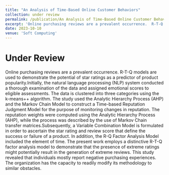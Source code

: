 ```yaml
---
title: "An Analysis of Time-Based Online Customer Behaviors"
collection: under review
permalink: /publication/An Analysis of Time-Based Online Customer Behaviors
excerpt: 'Online purchasing reviews are a prevalent occurrence.  R-T-Q models are used to demonstrate the potential of star ratings as a predictor of product popularity.Initially, the natural language processing (NLP) system conducted a thorough examination of the data and assigned emotional scores to eligible assessments. The data is clustered into three categories using the k-means++ algorithm. The study used the Analytic Hierarchy Process (AHP) and the Markov Chain Model to construct a Time-based Reputation Judgment Model for the purpose of monitoring changes in reputation. The reputation weights were computed using the Analytic Hierarchy Process (AHP), while the process was described by the use of Markov Chain transfer matrices.Subsequently, a Variable Combination Model is formulated in order to ascertain the star rating and review score that define the success or failure of a product. In addition, the R-Q Factor Analysis Model included the element of time. The present work employs a distinctive R-T-Q factor analysis model to demonstrate that the presence of extreme ratings might potentially result in the generation of extreme reviews. This study revealed that individuals mostly report negative purchasing experiences. The organization has the capacity to readily modify its methodology to similar obstacles.'
date: 2023-10-10
venue: 'Soft Computing'
---
```

# Under Review
Online purchasing reviews are a prevalent occurrence.  R-T-Q models are used to demonstrate the potential of star ratings as a predictor of product popularity.Initially, the natural language processing (NLP) system conducted a thorough examination of the data and assigned emotional scores to eligible assessments. The data is clustered into three categories using the k-means++ algorithm. The study used the Analytic Hierarchy Process (AHP) and the Markov Chain Model to construct a Time-based Reputation Judgment Model for the purpose of monitoring changes in reputation. The reputation weights were computed using the Analytic Hierarchy Process (AHP), while the process was described by the use of Markov Chain transfer matrices.Subsequently, a Variable Combination Model is formulated in order to ascertain the star rating and review score that define the success or failure of a product. In addition, the R-Q Factor Analysis Model included the element of time. The present work employs a distinctive R-T-Q factor analysis model to demonstrate that the presence of extreme ratings might potentially result in the generation of extreme reviews. This study revealed that individuals mostly report negative purchasing experiences. The organization has the capacity to readily modify its methodology to similar obstacles.
